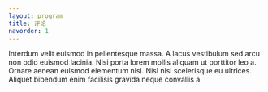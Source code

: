 ```yaml
---
layout: program
title: 评论
navorder: 1
---
```


Interdum velit euismod in pellentesque massa. A lacus vestibulum sed arcu non odio euismod lacinia. Nisi porta lorem mollis aliquam ut porttitor leo a. Ornare aenean euismod elementum nisi. Nisl nisi scelerisque eu ultrices. Aliquet bibendum enim facilisis gravida neque convallis a.
